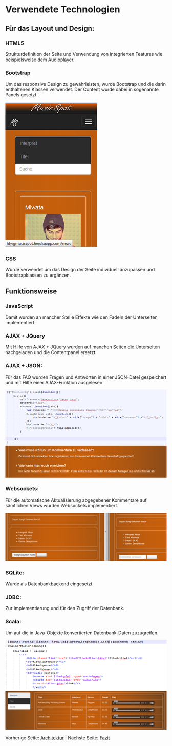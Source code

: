 # Verwendete Technologien

## Für das Layout und Design:

### HTML5
Strukturdefinition der Seite und Verwendung von integrierten Features wie beispielsweise dem Audioplayer.

### Bootstrap

Um das responsive Design zu gewährleisten, wurde Bootstrap und die darin enthaltenen Klassen verwendet. Der Content wurde dabei in sogenannte Panels gesetzt.

![1.responsive.png](/Docu/responsive.PNG)

### CSS

Wurde verwendet um das Design der Seite individuell anzupassen und Bootstrapklassen zu ergänzen.


## Funktionsweise

### JavaScript

Damit wurden an mancher Stelle Effekte wie den FadeIn der Unterseiten implementiert.

### AJAX + JQuery

Mit Hilfe von AJAX + JQuery wurden auf manchen Seiten die Unterseiten nachgeladen und die Contentpanel ersetzt.

### AJAX + JSON:

Für das FAQ wurden Fragen und Antworten in einer JSON-Datei gespeichert und mit Hilfe einer AJAX-Funktion ausgelesen.

![1.json.png](/Docu/json2.PNG)
![2.json2.png](/Docu/json.PNG)

### Websockets:

Für die automatische Aktualisierung abgegebener Kommentare auf sämtlichen Views wurden Websockets implementiert.

![1.websockets.png](/Docu/websockets.PNG)

### SQLite:

Wurde als Datenbankbackend eingesetzt

### JDBC:

Zur Implementierung und für den Zugriff der Datenbank.

### Scala:

Um auf die in Java-Objekte konvertierten Datenbank-Daten zuzugreifen.

![1.scala.png](/Docu/scala2.PNG)
![2.scala.png](/Docu/scala.PNG)
![3.scala.png](/Docu/datenbankscala.PNG)



Vorherige Seite: [Architektur](/Docu/Architektur.md) | Nächste Seite: [Fazit](/Docu/Fazit.md)
